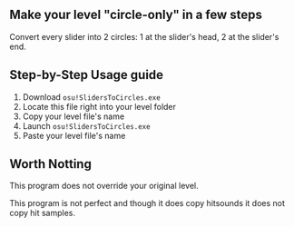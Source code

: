 ## Make your level "circle-only" in a few steps 

Convert every slider into 2 circles: 1 at the slider's head, 2 at the slider's end.

## Step-by-Step Usage guide

1. Download `osu!SlidersToCircles.exe`
2. Locate this file right into your level folder
3. Copy your level file's name
4. Launch `osu!SlidersToCircles.exe`
5. Paste your level file's name

## Worth Notting

This program does not override your original level.

This program is not perfect and though it does copy hitsounds it does not copy hit samples.
